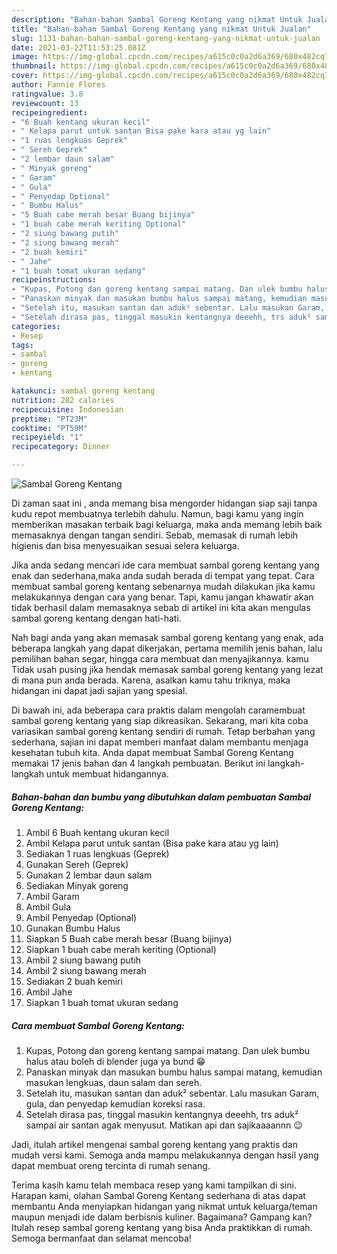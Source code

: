 ```yaml
---
description: "Bahan-bahan Sambal Goreng Kentang yang nikmat Untuk Jualan"
title: "Bahan-bahan Sambal Goreng Kentang yang nikmat Untuk Jualan"
slug: 1131-bahan-bahan-sambal-goreng-kentang-yang-nikmat-untuk-jualan
date: 2021-03-22T11:53:25.081Z
image: https://img-global.cpcdn.com/recipes/a615c0c0a2d6a369/680x482cq70/sambal-goreng-kentang-foto-resep-utama.jpg
thumbnail: https://img-global.cpcdn.com/recipes/a615c0c0a2d6a369/680x482cq70/sambal-goreng-kentang-foto-resep-utama.jpg
cover: https://img-global.cpcdn.com/recipes/a615c0c0a2d6a369/680x482cq70/sambal-goreng-kentang-foto-resep-utama.jpg
author: Fannie Flores
ratingvalue: 3.8
reviewcount: 13
recipeingredient:
- "6 Buah kentang ukuran kecil"
- " Kelapa parut untuk santan Bisa pake kara atau yg lain"
- "1 ruas lengkuas Geprek"
- " Sereh Geprek"
- "2 lembar daun salam"
- " Minyak goreng"
- " Garam"
- " Gula"
- " Penyedap Optional"
- " Bumbu Halus"
- "5 Buah cabe merah besar Buang bijinya"
- "1 buah cabe merah keriting Optional"
- "2 siung bawang putih"
- "2 siung bawang merah"
- "2 buah kemiri"
- " Jahe"
- "1 buah tomat ukuran sedang"
recipeinstructions:
- "Kupas, Potong dan goreng kentang sampai matang. Dan ulek bumbu halus atau boleh di blender juga ya bund 😁"
- "Panaskan minyak dan masukan bumbu halus sampai matang, kemudian masukan lengkuas, daun salam dan sereh."
- "Setelah itu, masukan santan dan aduk² sebentar. Lalu masukan Garam, gula, dan penyedap kemudian koreksi rasa."
- "Setelah dirasa pas, tinggal masukin kentangnya deeehh, trs aduk² sampai air santan agak menyusut. Matikan api dan sajikaaaannn 😉"
categories:
- Resep
tags:
- sambal
- goreng
- kentang

katakunci: sambal goreng kentang 
nutrition: 282 calories
recipecuisine: Indonesian
preptime: "PT23M"
cooktime: "PT59M"
recipeyield: "1"
recipecategory: Dinner

---
```



![Sambal Goreng Kentang](https://img-global.cpcdn.com/recipes/a615c0c0a2d6a369/680x482cq70/sambal-goreng-kentang-foto-resep-utama.jpg)

Di zaman  saat ini , anda memang bisa mengorder hidangan siap saji tanpa kudu repot membuatnya terlebih dahulu. Namun, bagi kamu yang ingin memberikan masakan terbaik bagi keluarga, maka anda memang lebih baik memasaknya dengan tangan sendiri. Sebab, memasak di rumah lebih higienis dan bisa menyesuaikan sesuai selera keluarga.

Jika anda sedang mencari ide cara membuat sambal goreng kentang yang enak dan sederhana,maka anda sudah berada di tempat yang tepat. Cara membuat sambal goreng kentang  sebenarnya mudah dilakukan jika kamu melakukannya dengan cara yang benar. Tapi, kamu jangan khawatir akan tidak berhasil dalam memasaknya 
sebab di artikel ini kita akan mengulas sambal goreng kentang dengan hati-hati.  



Nah bagi anda yang akan memasak sambal goreng kentang yang enak, ada beberapa langkah yang dapat dikerjakan, pertama memilih jenis bahan, lalu pemilihan bahan segar, hingga cara membuat dan menyajikannya. kamu Tidak usah pusing jika hendak memasak sambal goreng kentang yang lezat di mana pun anda berada. Karena, asalkan kamu  tahu triknya, maka hidangan ini dapat jadi sajian yang spesial.

Di bawah ini, ada beberapa cara praktis  dalam mengolah caramembuat sambal goreng kentang yang siap dikreasikan. Sekarang, mari kita coba variasikan sambal goreng kentang sendiri di rumah. Tetap berbahan yang sederhana, sajian ini dapat memberi manfaat dalam membantu menjaga kesehatan tubuh kita. Anda dapat membuat Sambal Goreng Kentang memakai 17 jenis bahan dan 4 langkah pembuatan. Berikut ini langkah-langkah untuk membuat hidangannya.

<!--inarticleads1-->

##### Bahan-bahan dan bumbu yang dibutuhkan dalam pembuatan Sambal Goreng Kentang:

1. Ambil 6 Buah kentang ukuran kecil
1. Ambil  Kelapa parut untuk santan (Bisa pake kara atau yg lain)
1. Sediakan 1 ruas lengkuas (Geprek)
1. Gunakan  Sereh (Geprek)
1. Gunakan 2 lembar daun salam
1. Sediakan  Minyak goreng
1. Ambil  Garam
1. Ambil  Gula
1. Ambil  Penyedap (Optional)
1. Gunakan  Bumbu Halus
1. Siapkan 5 Buah cabe merah besar (Buang bijinya)
1. Siapkan 1 buah cabe merah keriting (Optional)
1. Ambil 2 siung bawang putih
1. Ambil 2 siung bawang merah
1. Sediakan 2 buah kemiri
1. Ambil  Jahe
1. Siapkan 1 buah tomat ukuran sedang




<!--inarticleads2-->

##### Cara membuat Sambal Goreng Kentang:

1. Kupas, Potong dan goreng kentang sampai matang. Dan ulek bumbu halus atau boleh di blender juga ya bund 😁
1. Panaskan minyak dan masukan bumbu halus sampai matang, kemudian masukan lengkuas, daun salam dan sereh.
1. Setelah itu, masukan santan dan aduk² sebentar. Lalu masukan Garam, gula, dan penyedap kemudian koreksi rasa.
1. Setelah dirasa pas, tinggal masukin kentangnya deeehh, trs aduk² sampai air santan agak menyusut. Matikan api dan sajikaaaannn 😉




Jadi, itulah artikel mengenai  sambal goreng kentang  yang praktis dan mudah versi kami. Semoga anda mampu melakukannya dengan hasil yang dapat membuat oreng tercinta di rumah senang. 

Terima kasih kamu telah membaca resep yang kami tampilkan di sini. Harapan kami, olahan  Sambal Goreng Kentang sederhana di atas dapat membantu Anda menyiapkan hidangan yang nikmat untuk keluarga/teman maupun menjadi ide dalam berbisnis kuliner. Bagaimana? Gampang kan? Itulah resep sambal goreng kentang yang bisa Anda praktikkan di rumah. Semoga bermanfaat dan selamat mencoba!

